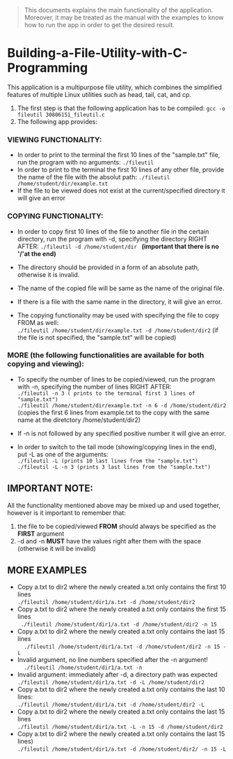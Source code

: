 > This documents explains the main functionality of the application. 
> Moreover, it may be treated as the manual with the examples to know how to run the app in order to get the desired result.

# Building-a-File-Utility-with-C-Programming
This application is a multipurpose file utility, which combines the simplified
features of multiple Linux utilities such as head, tail, cat, and cp.

1. The first step is that the following application has to be compiled: ```gcc -o fileutil 30806151_fileutil.c```
2. The following app provides: 
### VIEWING FUNCTIONALITY:
- In order to print to the terminal the first 10 lines of the "sample.txt" file, run the program with no arguments: 
  ```./fileutil ```
- In order to print to the terminal the first 10 lines of any other file, provide the name of the file with the absolut path:
	```./fileutil /home/student/dir/example.txt ```
- If the file to be viewed does not exist at the current/specified directory it will give an error

### COPYING FUNCTIONALITY:
- In order to copy first 10 lines of the file to another file in the certain directory, run the program with -d, specifying the directory RIGHT AFTER:
```./fileutil -d /home/student/dir ``` __(important that there is no '/'at the end)__

- The directory should be provided in a form of an absolute path, otherwise it is invalid. 
- The name of the copied file will be same as the name of the original file.
- If there is a file with the same name in the directory, it will give an error.
- The copying functionality may be used with specifying the file to copy FROM as well: <br />
```./fileutil /home/student/dir/example.txt -d /home/student/dir2``` (if the file is not specified, the "sample.txt" will be copied)

### MORE (the following functionalities are available for both copying and viewing):
- To specify the number of lines to be copied/viewed, run the program with -n, specifying the number of lines RIGHT AFTER: <br />
		  ```./fileutil -n 3 ( prints to the terminal first 3 lines of "sample.txt")```<br />
		  ```./fileutil /home/student/dir/example.txt -n 6 -d /home/student/dir2``` (copies the first 6 lines from example.txt to the 
		  copy with the same name at the diretctory /home/student/dir2)
- If -n is not followed by any specified positive number it will give an error.
		
- In order to switch to the tail mode (showing/copying lines in the end), put -L as one of the arguments: <br />
```./fileutil -L (prints 10 last lines from the "sample.txt")``` <br />
```./fileutil -L -n 3 (prints 3 last lines from the "sample.txt") ``` <br />

## IMPORTANT NOTE: 
All the functionality mentioned above may be mixed up and used together, however is it important to remember that:
1. the file to be copied/viewed __FROM__ should always be specified as the __FIRST__ argument
2. -d and -n __MUST__ have the values right after them with the space (otherwise it will be invalid)

## MORE EXAMPLES 
- Copy a.txt to dir2 where the newly created a.txt only contains the first 10 lines <br/> ``` ./fileutil /home/student/dir1/a.txt -d /home/student/dir2 ```<br/>
- Copy a.txt to dir2 where the newly created a.txt only contains the first 15 lines <br/> ```  ./fileutil /home/student/dir1/a.txt -d /home/student/dir2 -n 15 ```<br />
- Copy a.txt to dir2 where the newly created a.txt only contains the last 15 lines <br/> ```   ./fileutil /home/student/dir1/a.txt -d /home/student/dir2 -n 15 -L ```<br />
- Invalid argument, no line numbers specified after the -n argument! <br/> ```   ./fileutil /home/student/dir1/a.txt -n ```<br />
- Invalid argument: immediately after -d, a directory path was expected <br/> ```./fileutil /home/student/dir1/a.txt -d -L /home/student/dir2  ```<br />
- Copy a.txt to dir2 where the newly created a.txt only contains the last 10 lines: 
<br/> ```./fileutil /home/student/dir1/a.txt -d /home/student/dir2 -L ```<br />
- Copy a.txt to dir2 where the newly created a.txt only contains the last 15 lines
<br/> ```./fileutil /home/student/dir1/a.txt -L -n 15 -d /home/student/dir2 ```<br />
- Copy a.txt to dir2 where the newly created a.txt only contains the last 15 lines)
<br/> ```./fileutil /home/student/dir1/a.txt -d /home/student/dir2/ -n 15 -L ```
